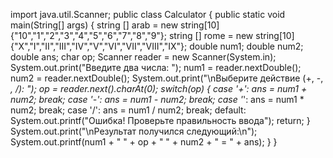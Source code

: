import java.util.Scanner;
public class Calculator {
	public static void main(String[] args) {
	string [] arab = new string[10]{"10","1","2","3","4","5","6","7","8","9"};
	string [] rome = new string[10]{"X","I","II","III","IV","V","VI","VII","VIII","IX"};
	double num1;
	double num2;
	double ans;
	char op;
	Scanner reader = new Scanner(System.in);
	System.out.print("Введите два числа: ");
	num1 = reader.nextDouble();
	num2 = reader.nextDouble();
	System.out.print("\nВыберите действие (+, -, *, /): ");
	op = reader.next().charAt(0);
	switch(op) {
		case '+': ans = num1 + num2;
			break;
		case '-': ans = num1 - num2;
			break;
		case '*': ans = num1 * num2;
			break;
		case '/': ans = num1 / num2;
			break;
	default:  System.out.printf("Ошибка! Проверьте правильность ввода");
		return;
	}
	System.out.print("\nРезультат получился следующий:\n");
	System.out.printf(num1 + " " + op + " " + num2 + " = " + ans);
	}
}
